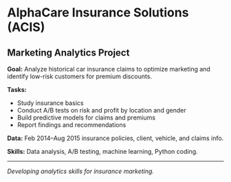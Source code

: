 # AlphaCare Insurance Solutions (ACIS)  
## Marketing Analytics Project  

**Goal:** Analyze historical car insurance claims to optimize marketing and identify low-risk customers for premium discounts.

**Tasks:**  
- Study insurance basics  
- Conduct A/B tests on risk and profit by location and gender  
- Build predictive models for claims and premiums  
- Report findings and recommendations  

**Data:** Feb 2014–Aug 2015 insurance policies, client, vehicle, and claims info.

**Skills:** Data analysis, A/B testing, machine learning, Python coding.

---

*Developing analytics skills for insurance marketing.*  
